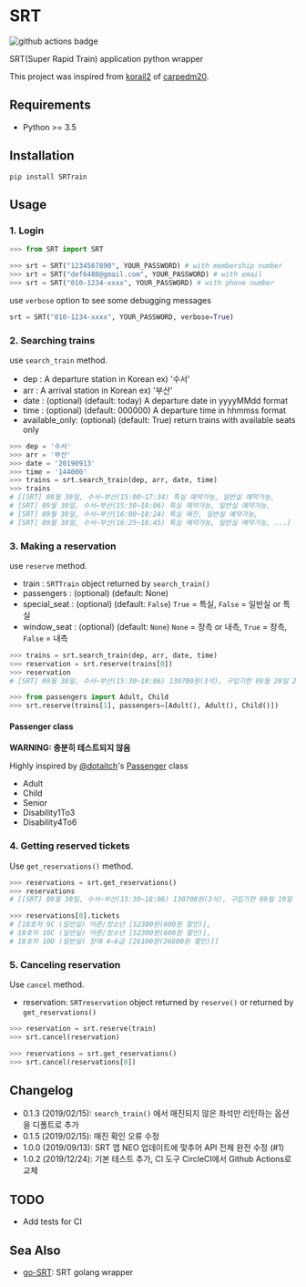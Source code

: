 # SRT

![github actions badge](https://github.com/ryanking13/SRT/workflows/Python%20package/badge.svg)

SRT(Super Rapid Train) application python wrapper

This project was inspired from [korail2](https://github.com/carpedm20/korail2) of [carpedm20](https://github.com/carpedm20).

## Requirements

- Python >= 3.5

## Installation

```
pip install SRTrain
```

## Usage

### 1. Login

```python
>>> from SRT import SRT

>>> srt = SRT("1234567890", YOUR_PASSWORD) # with membership number
>>> srt = SRT("def6488@gmail.com", YOUR_PASSWORD) # with email
>>> srt = SRT("010-1234-xxxx", YOUR_PASSWORD) # with phone number
```

use `verbose` option to see some debugging messages

```python
srt = SRT("010-1234-xxxx", YOUR_PASSWORD, verbose=True)
```

### 2. Searching trains

use `search_train` method.

- dep : A departure station in Korean ex) '수서'
- arr : A arrival station in Korean ex) '부산'
- date : (optional) (default: today) A departure date in yyyyMMdd format 
- time : (optional) (default: 000000) A departure time in hhmmss format 
- available_only: (optional) (default: True) return trains with available seats only 

```python
>>> dep = '수서'
>>> arr = '부산'
>>> date = '20190913'
>>> time = '144000'
>>> trains = srt.search_train(dep, arr, date, time)
>>> trains
# [[SRT] 09월 30일, 수서~부산(15:00~17:34) 특실 예약가능, 일반실 예약가능,
# [SRT] 09월 30일, 수서~부산(15:30~18:06) 특실 예약가능, 일반실 예약가능,
# [SRT] 09월 30일, 수서~부산(16:00~18:24) 특실 매진, 일반실 예약가능,
# [SRT] 09월 30일, 수서~부산(16:25~18:45) 특실 예약가능, 일반실 예약가능, ...]
```

### 3. Making a reservation

use `reserve` method.

- train : `SRTTrain` object returned by `search_train()`
- passengers : (optional) (default: None)
- special_seat : (optional) (default: `False`)  `True` = 특실, `False` = 일반실 or 특실
- window_seat : (optional) (default: `None`) `None` = 창측 or 내측, `True` = 창측, `False` = 내측

```python
>>> trains = srt.search_train(dep, arr, date, time)
>>> reservation = srt.reserve(trains[0])
>>> reservation
# [SRT] 09월 30일, 수서~부산(15:30~18:06) 130700원(3석), 구입기한 09월 20일 23:38

>>> from passengers import Adult, Child
>>> srt.reserve(trains[1], passengers=[Adult(), Adult(), Child()])
```

#### Passenger class

__WARNING: 충분히 테스트되지 않음__

Highly inspired by [@dotaitch](https://github.com/dotaitch)'s [Passenger](https://github.com/dotaitch/SRTpy/blob/master/SRTpy/srt.py#L221) class

- Adult
- Child
- Senior
- Disability1To3
- Disability4To6

### 4. Getting reserved tickets

Use `get_reservations()` method.

```python
>>> reservations = srt.get_reservations()
>>> reservations
# [[SRT] 09월 30일, 수서~부산(15:30~18:06) 130700원(3석), 구입기한 09월 19일 19:11]

>>> reservations[0].tickets
# [18호차 9C (일반실) 어른/청소년 [52300원(600원 할인)],
# 18호차 10C (일반실) 어른/청소년 [52300원(600원 할인)],
# 18호차 10D (일반실) 장애 4~6급 [26100원(26800원 할인)]]
```

### 5. Canceling reservation

Use `cancel` method.

- reservation: `SRTreservation` object returned by `reserve()` or  returned by `get_reservations()`

```python
>>> reservation = srt.reserve(train)
>>> srt.cancel(reservation)

>>> reservations = srt.get_reservations()
>>> srt.cancel(reservations[0])
```

## Changelog

- 0.1.3 (2019/02/15): `search_train()` 에서 매진되지 않은 좌석만 리턴하는 옵션을 디폴트로 추가
- 0.1.5 (2019/02/15): 매진 확인 오류 수정
- 1.0.0 (2019/09/13): SRT 앱 NEO 업데이트에 맞추어 API 전체 완전 수정 (#1)
- 1.0.2 (2019/12/24): 기본 테스트 추가, CI 도구 CircleCI에서 Github Actions로 교체

## TODO

- Add tests for CI

## Sea Also

- [go-SRT](https://github.com/ryanking13/go-SRT): SRT golang wrapper